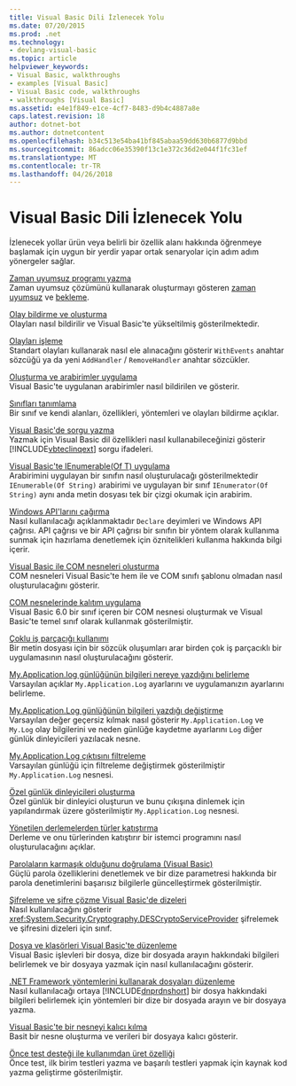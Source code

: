 ```yaml
---
title: Visual Basic Dili İzlenecek Yolu
ms.date: 07/20/2015
ms.prod: .net
ms.technology:
- devlang-visual-basic
ms.topic: article
helpviewer_keywords:
- Visual Basic, walkthroughs
- examples [Visual Basic]
- Visual Basic code, walkthroughs
- walkthroughs [Visual Basic]
ms.assetid: e4e1f849-e1ce-4cf7-8483-d9b4c4887a8e
caps.latest.revision: 18
author: dotnet-bot
ms.author: dotnetcontent
ms.openlocfilehash: b34c513e54ba41bf845abaa59dd630b6877d9bbd
ms.sourcegitcommit: 86adcc06e35390f13c1e372c36d2e044f1fc31ef
ms.translationtype: MT
ms.contentlocale: tr-TR
ms.lasthandoff: 04/26/2018
---
```

# <a name="visual-basic-language-walkthroughs"></a>Visual Basic Dili İzlenecek Yolu
İzlenecek yollar ürün veya belirli bir özellik alanı hakkında öğrenmeye başlamak için uygun bir yerdir yapar ortak senaryolar için adım adım yönergeler sağlar.  
  
 [Zaman uyumsuz programı yazma](./programming-guide/concepts/async/walkthrough-accessing-the-web-by-using-async-and-await.md)  
 Zaman uyumsuz çözümünü kullanarak oluşturmayı gösteren [zaman uyumsuz](../visual-basic/language-reference/modifiers/async.md) ve [bekleme](../visual-basic/language-reference/operators/await-operator.md).  
  
 [Olay bildirme ve oluşturma](../visual-basic/programming-guide/language-features/events/walkthrough-declaring-and-raising-events.md)  
 Olayları nasıl bildirilir ve Visual Basic'te yükseltilmiş gösterilmektedir.  
  
 [Olayları işleme](../visual-basic/programming-guide/language-features/events/walkthrough-handling-events.md)  
 Standart olayları kullanarak nasıl ele alınacağını gösterir `WithEvents` anahtar sözcüğü ya da yeni `AddHandler` / `RemoveHandler` anahtar sözcükler.  
  
 [Oluşturma ve arabirimler uygulama](../visual-basic/programming-guide/language-features/interfaces/walkthrough-creating-and-implementing-interfaces.md)  
 Visual Basic'te uygulanan arabirimler nasıl bildirilen ve gösterir.  
  
 [Sınıfları tanımlama](../visual-basic/programming-guide/language-features/objects-and-classes/walkthrough-defining-classes.md)  
 Bir sınıf ve kendi alanları, özellikleri, yöntemleri ve olayları bildirme açıklar.  
  
 [Visual Basic'de sorgu yazma](../visual-basic/programming-guide/concepts/linq/walkthrough-writing-queries.md)  
 Yazmak için Visual Basic dil özellikleri nasıl kullanabileceğinizi gösterir [!INCLUDE[vbteclinqext](~/includes/vbteclinqext-md.md)] sorgu ifadeleri.  
  
 [Visual Basic'te IEnumerable(Of T) uygulama](../visual-basic/programming-guide/language-features/control-flow/walkthrough-implementing-ienumerable-of-t.md)  
 Arabirimini uygulayan bir sınıfın nasıl oluşturulacağı gösterilmektedir `IEnumerable(Of String)` arabirimi ve uygulayan bir sınıf `IEnumerator(Of String)` aynı anda metin dosyası tek bir çizgi okumak için arabirim.  
  
 [Windows API'larını çağırma](../visual-basic/programming-guide/com-interop/walkthrough-calling-windows-apis.md)  
 Nasıl kullanılacağı açıklanmaktadır `Declare` deyimleri ve Windows API çağrısı. API çağrısı ve bir API çağrısı bir sınıfın bir yöntem olarak kullanıma sunmak için hazırlama denetlemek için öznitelikleri kullanma hakkında bilgi içerir.  
  
 [Visual Basic ile COM nesneleri oluşturma](../visual-basic/programming-guide/com-interop/walkthrough-creating-com-objects.md)  
 COM nesneleri Visual Basic'te hem ile ve COM sınıfı şablonu olmadan nasıl oluşturulacağını gösterir.  
  
 [COM nesnelerinde kalıtım uygulama](../visual-basic/programming-guide/com-interop/walkthrough-implementing-inheritance-with-com-objects.md)  
 Visual Basic 6.0 bir sınıf içeren bir COM nesnesi oluşturmak ve Visual Basic'te temel sınıf olarak kullanmak gösterilmiştir.  
  
 [Çoklu iş parçacığı kullanımı](http://msdn.microsoft.com/library/2cbf5116-8499-4af9-818c-6f7c1c2ad2c9)  
 Bir metin dosyası için bir sözcük oluşumları arar birden çok iş parçacıklı bir uygulamasının nasıl oluşturulacağını gösterir.  
  
 [My.Application.log günlüğünün bilgileri nereye yazdığını belirleme](../visual-basic/developing-apps/programming/log-info/walkthrough-determining-where-my-application-log-writes-information.md)  
 Varsayılan açıklar `My.Application.Log` ayarlarını ve uygulamanızın ayarlarını belirleme.  
  
 [My.Application.Log günlüğünün bilgileri yazdığı değiştirme](../visual-basic/developing-apps/programming/log-info/walkthrough-changing-where-my-application-log-writes-information.md)  
 Varsayılan değer geçersiz kılmak nasıl gösterir `My.Application.Log` ve `My.Log` olay bilgilerini ve neden günlüğe kaydetme ayarlarını `Log` diğer günlük dinleyicileri yazılacak nesne.  
  
 [My.Application.Log çıktısını filtreleme](../visual-basic/developing-apps/programming/log-info/walkthrough-filtering-my-application-log-output.md)  
 Varsayılan günlüğü için filtreleme değiştirmek gösterilmiştir `My.Application.Log` nesnesi.  
  
 [Özel günlük dinleyicileri oluşturma](../visual-basic/developing-apps/programming/log-info/walkthrough-creating-custom-log-listeners.md)  
 Özel günlük bir dinleyici oluşturun ve bunu çıkışına dinlemek için yapılandırmak üzere gösterilmiştir `My.Application.Log` nesnesi.  
  
 [Yönetilen derlemelerden türler katıştırma](http://msdn.microsoft.com/library/b28ec92c-1867-4847-95c0-61adfe095e21)  
 Derleme ve onu türlerinden katıştırır bir istemci programını nasıl oluşturulacağını açıklar.  
  
 [Parolaların karmaşık olduğunu doğrulama (Visual Basic)](../visual-basic/programming-guide/language-features/strings/walkthrough-validating-that-passwords-are-complex.md)  
 Güçlü parola özelliklerini denetlemek ve bir dize parametresi hakkında bir parola denetimlerini başarısız bilgilerle güncelleştirmek gösterilmiştir.  
  
 [Şifreleme ve şifre çözme Visual Basic'de dizeleri](../visual-basic/programming-guide/language-features/strings/walkthrough-encrypting-and-decrypting-strings.md)  
 Nasıl kullanılacağını gösterir <xref:System.Security.Cryptography.DESCryptoServiceProvider> şifrelemek ve şifresini dizeleri için sınıf.  
  
 [Dosya ve klasörleri Visual Basic'te düzenleme](../visual-basic/developing-apps/programming/drives-directories-files/walkthrough-manipulating-files-and-directories.md)  
 Visual Basic işlevleri bir dosya, dize bir dosyada arayın hakkındaki bilgileri belirlemek ve bir dosyaya yazmak için nasıl kullanılacağını gösterir.  
  
 [.NET Framework yöntemlerini kullanarak dosyaları düzenleme](../visual-basic/developing-apps/programming/drives-directories-files/walkthrough-manipulating-files-by-using-net-framework-methods.md)  
 Nasıl kullanılacağı ortaya [!INCLUDE[dnprdnshort](~/includes/dnprdnshort-md.md)] bir dosya hakkındaki bilgileri belirlemek için yöntemleri bir dize bir dosyada arayın ve bir dosyaya yazma.  
  
 [Visual Basic'te bir nesneyi kalıcı kılma](http://msdn.microsoft.com/library/cb0a0917-08d5-4578-ad2b-3764ccf6167f)  
 Basit bir nesne oluşturma ve verileri bir dosyaya kalıcı gösterir.  
  
 [Önce test desteği ile kullanımdan üret özelliği](http://msdn.microsoft.com/library/764c17a4-cd95-4c23-bf63-d92d9c5adfb2)  
 Önce test, ilk birim testleri yazma ve başarılı testleri yapmak için kaynak kod yazma geliştirme gösterilmiştir.

